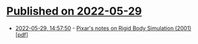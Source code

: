 # [Published on 2022-05-29](index.md)

* [2022-05-29, 14:57:50](https://news.ycombinator.com/item?id=31549631) - [Pixar's notes on Rigid Body Simulation (2001) [pdf]](https://graphics.pixar.com/pbm2001/pdf/notesg.pdf)
